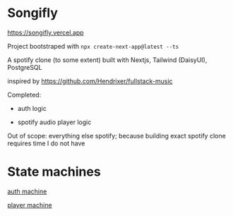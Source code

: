 # Songifly

<https://songifly.vercel.app>

Project bootstraped with `npx create-next-app@latest --ts`

A spotify clone (to some extent) built with Nextjs, Tailwind (DaisyUI), PostgreSQL

inspired by <https://github.com/Hendrixer/fullstack-music>

Completed:

- auth logic

- spotify audio player logic

Out of scope: everything else spotify; because building exact spotify clone requires time I do not have

# State machines

[auth machine](https://stately.ai/viz/d8ea871e-318f-4791-9eb0-460d306fd6d8)

[player machine](https://stately.ai/viz/721a1a04-9352-4512-b31b-30a483fe14c4)
